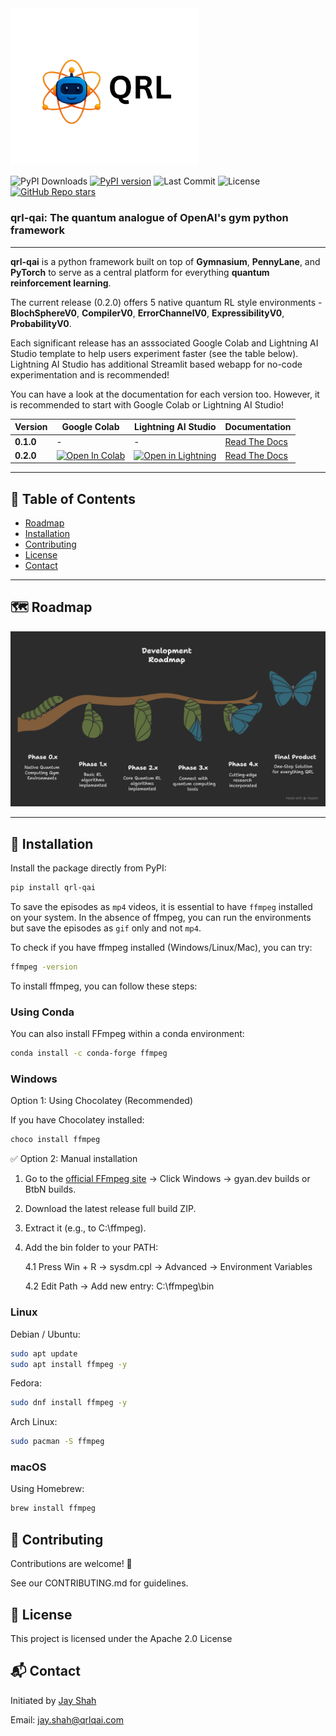 <img src="qrl_logo_light.png" alt="QRL Logo" width="300"/>

![PyPI Downloads](https://static.pepy.tech/personalized-badge/qrl-qai?period=total&units=INTERNATIONAL_SYSTEM&left_color=GREY&right_color=BLUE&left_text=downloads)
[![PyPI version](https://badge.fury.io/py/qrl-qai.svg)](https://pypi.org/project/qrl-qai/)
![Last Commit](https://img.shields.io/github/last-commit/Jayshah25/Quantum-Reinforcement-Learning)
![License](https://img.shields.io/pypi/l/qrl-qai.svg)
[![GitHub Repo stars](https://img.shields.io/github/stars/Jayshah25/Quantum-Reinforcement-Learning?style=social)](https://github.com/Jayshah25/Quantum-Reinforcement-Learning)


### qrl-qai: The quantum analogue of OpenAI's gym python framework 
 

---

**qrl-qai** is a python framework built on top of **Gymnasium**, **PennyLane**, and **PyTorch** to serve as a central platform for everything **quantum reinforcement learning**.

The current release (0.2.0) offers 5 native quantum RL style environments - **BlochSphereV0**, **CompilerV0**, **ErrorChannelV0**, **ExpressibilityV0**, **ProbabilityV0**. 

Each significant release has an asssociated Google Colab and Lightning AI Studio template to help users experiment faster (see the table below). Lightning AI Studio has additional Streamlit based webapp for no-code experimentation and is recommended!

You can have a look at the documentation for each version too. However, it is recommended to start with Google Colab or Lightning AI Studio!

| Version | Google Colab | Lightning AI Studio | Documentation |
|----------|--------------|--------------------|---------------|
| **0.1.0** | - | - | [Read The Docs](https://qrl-qai.readthedocs.io/en/stable/)|
| **0.2.0** | [![Open In Colab](https://colab.research.google.com/assets/colab-badge.svg)](https://colab.research.google.com/drive/1vtPB5_KRVkD3-4iiku4X8EmMpr_PoOY2?usp=sharing) | [![Open in Lightning](https://img.shields.io/badge/_Open_in_Lightning_AI-792EE5?logo=lightning&logoColor=white)](https://lightning.ai/jayshah25/studios/qrl-qai-0-2-0-playground) | [Read The Docs](https://qrl-qai.readthedocs.io/en/latest/)|

---

## 📑 Table of Contents
- [Roadmap](#-roadmap)  
- [Installation](#-installation)   
- [Contributing](#-contributing)  
- [License](#-license)  
- [Contact](#-contact)  

---

## 🗺 Roadmap
![QRL Roadmap](qrl_roadmap.png)  

---

## 🚀 Installation

Install the package directly from PyPI:

```bash
pip install qrl-qai
```
To save the episodes as `mp4` videos, it is essential to have `ffmpeg` installed on your system. In the absence of ffmpeg, you can run the environments but save the episodes as `gif` only and not `mp4`. 

To check if you have ffmpeg installed (Windows/Linux/Mac), you can try:

```bash
ffmpeg -version
```

To install ffmpeg, you can follow these steps:

### Using Conda

You can also install FFmpeg within a conda environment:

```bash
conda install -c conda-forge ffmpeg
```

### Windows

Option 1: Using Chocolatey (Recommended)

If you have Chocolatey installed:

```bash
choco install ffmpeg
```

✅ Option 2: Manual installation

1. Go to the [official FFmpeg site](https://ffmpeg.org/download.html) → Click Windows → gyan.dev builds or BtbN builds.

2. Download the latest release full build ZIP.

3. Extract it (e.g., to C:\ffmpeg).

4. Add the bin folder to your PATH:

   4.1 Press Win + R → sysdm.cpl → Advanced → Environment Variables

   4.2 Edit Path → Add new entry: C:\ffmpeg\bin

### Linux

Debian / Ubuntu:

```bash
sudo apt update
sudo apt install ffmpeg -y
```

Fedora:

```bash
sudo dnf install ffmpeg -y
```

Arch Linux:

```bash
sudo pacman -S ffmpeg
```

### macOS

Using Homebrew:

```bash
brew install ffmpeg
```

## 🤝 Contributing

Contributions are welcome! 🎉

See our CONTRIBUTING.md for guidelines.

## 📜 License

This project is licensed under the Apache 2.0 License

## 📬 Contact

Initiated by [Jay Shah](https://www.linkedin.com/in/jay-shah-qml/)

Email: jay.shah@qrlqai.com
